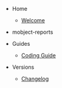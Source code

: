 - Home

  - [Welcome](/)

- mobject-reports

- Guides

  - [Coding Guide](https://benhar-dev.github.io/coding-convention/#/)

- Versions

  - [Changelog](changelog.md)
